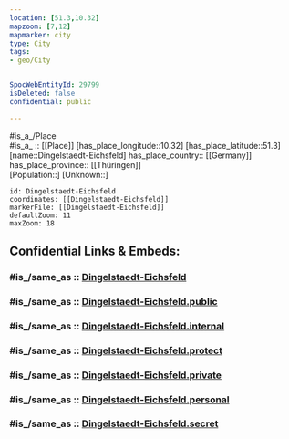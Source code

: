 ```yaml
---
location: [51.3,10.32] 
mapzoom: [7,12] 
mapmarker: city 
type: City
tags:
- geo/City


SpocWebEntityId: 29799
isDeleted: false
confidential: public

---
```

#is_a_/Place  
#is_a_ :: [[Place]] 
[has_place_longitude::10.32] 
[has_place_latitude::51.3] 
[name::Dingelstaedt-Eichsfeld] 
has_place_country:: [[Germany]]  
has_place_province:: [[Thüringen]]  
[Population::] 
[Unknown::] 


```leaflet
id: Dingelstaedt-Eichsfeld
coordinates: [[Dingelstaedt-Eichsfeld]] 
markerFile: [[Dingelstaedt-Eichsfeld]] 
defaultZoom: 11 
maxZoom: 18
```


## Confidential Links & Embeds: 

### #is_/same_as :: [Dingelstaedt-Eichsfeld](/_Standards/Earth/Continent/Europe/Europe~Central/Germany/Germany~East/Thüringen/counties~TH/Eichsfeld/cities~Eichsfeld/Dingelstädt/City/Dingelstaedt-Eichsfeld.md) 

### #is_/same_as :: [Dingelstaedt-Eichsfeld.public](/_public/Earth/Continent/Europe/Europe~Central/Germany/Germany~East/Thüringen/counties~TH/Eichsfeld/cities~Eichsfeld/Dingelstädt/City/Dingelstaedt-Eichsfeld.public.md) 

### #is_/same_as :: [Dingelstaedt-Eichsfeld.internal](/_internal/Earth/Continent/Europe/Europe~Central/Germany/Germany~East/Thüringen/counties~TH/Eichsfeld/cities~Eichsfeld/Dingelstädt/City/Dingelstaedt-Eichsfeld.internal.md) 

### #is_/same_as :: [Dingelstaedt-Eichsfeld.protect](/_protect/Earth/Continent/Europe/Europe~Central/Germany/Germany~East/Thüringen/counties~TH/Eichsfeld/cities~Eichsfeld/Dingelstädt/City/Dingelstaedt-Eichsfeld.protect.md) 

### #is_/same_as :: [Dingelstaedt-Eichsfeld.private](/_private/Earth/Continent/Europe/Europe~Central/Germany/Germany~East/Thüringen/counties~TH/Eichsfeld/cities~Eichsfeld/Dingelstädt/City/Dingelstaedt-Eichsfeld.private.md) 

### #is_/same_as :: [Dingelstaedt-Eichsfeld.personal](/_personal/Earth/Continent/Europe/Europe~Central/Germany/Germany~East/Thüringen/counties~TH/Eichsfeld/cities~Eichsfeld/Dingelstädt/City/Dingelstaedt-Eichsfeld.personal.md) 

### #is_/same_as :: [Dingelstaedt-Eichsfeld.secret](/_secret/Earth/Continent/Europe/Europe~Central/Germany/Germany~East/Thüringen/counties~TH/Eichsfeld/cities~Eichsfeld/Dingelstädt/City/Dingelstaedt-Eichsfeld.secret.md)

